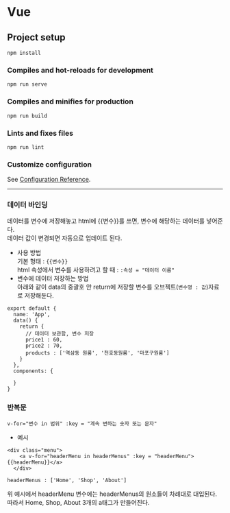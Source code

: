 # Vue

## Project setup
```
npm install
```

### Compiles and hot-reloads for development
```
npm run serve
```

### Compiles and minifies for production
```
npm run build
```

### Lints and fixes files
```
npm run lint
```

### Customize configuration
See [Configuration Reference](https://cli.vuejs.org/config/).

----
### 데이터 바인딩
데이터를 변수에 저장해놓고 html에 {{변수}}를 쓰면, 변수에 해당하는 데이터를 넣어준다.     
데이터 값이 변경되면 자동으로 업데이트 된다.   
* 사용 방법   
기본 형태 : ```{{변수}}```    
html 속성에서 변수를 사용하려고 할 때 : ```:속성 = "데이터 이름"```
* 변수에 데이터 저장하는 방법   
아래와 같이 data의 중괄호 안 return에 저장할 변수를 오브젝트(```변수명 : 값```)자료로 저장해둔다.
```
export default {
  name: 'App',
  data() {
    return {
      // 데이터 보관함, 변수 저장
      price1 : 60,
      price2 : 70,
      products : ['역삼동 원룸', '천호동원룸', '마포구원룸']
    }
  },
  components: {
    
  }
}
```
### 반복문
```v-for="변수 in 범위" :key = "계속 변하는 숫자 또는 문자"```   
* 예시
```
<div class="menu">
    <a v-for="headerMenu in headerMenus" :key = "headerMenu">{{headerMenu}}</a> 
  </div>
```
```
headerMenus : ['Home', 'Shop', 'About']
```
위 예시에서 headerMenu 변수에는 headerMenus의 원소들이 차례대로 대입된다.       
따라서 Home, Shop, About 3개의 a태그가 만들어진다.
